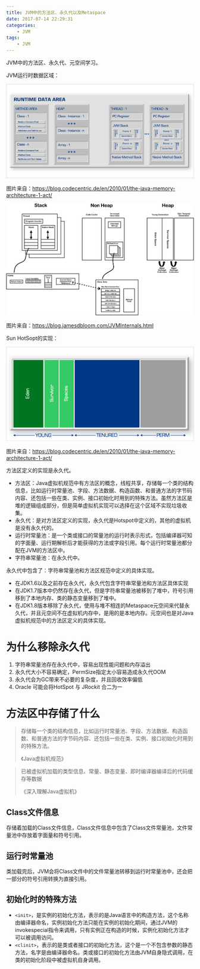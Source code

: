 ```yaml
---
title: JVM中的方法区、永久代以及Metaspace
date: 2017-07-14 22:29:31
categories: 
	- JVM
tags:
	- JVM
---
```


JVM中的方法区、永久代、元空间学习。

<!--more-->

JVM运行时数据区域：

![JVM运行时数据区域](./JVM中的方法区、永久代以及Metaspace/java-memory-architecture.jpg)

图片来自：https://blog.codecentric.de/en/2010/01/the-java-memory-architecture-1-act/

![JVM内部结构](./JVM中的方法区、永久代以及Metaspace/JVM_Internal_Architecture.png)

图片来自：https://blog.jamesdbloom.com/JVMInternals.html

Sun HotSopt的实现：

![HotsSpot实现](./JVM中的方法区、永久代以及Metaspace/sun-hotspot-memory-1.jpg)

图片来自：https://blog.codecentric.de/en/2010/01/the-java-memory-architecture-1-act/

方法区定义的实现是永久代。

- 方法区：Java虚拟机规范中有方法区的概念，线程共享，存储每一个类的结构信息，比如运行时常量池、字段、方法数据、构造函数、和普通方法的字节码内容、还包括一些在类、实例、接口初始化时用到的特殊方法。虽然方法区是堆的逻辑组成部分，但是简单虚拟机实现可以选择在这个区域不实现垃圾收集。
- 永久代：是对方法区定义的实现，永久代是Hotspot中定义的，其他的虚拟机是没有永久代的。
- 运行时常量池：是一个类或接口的常量池的运行时表示形式，包括编译器可知的字面量、运行期解析后才能获得的方法或字段引用。每个运行时常量池都分配在JVM的方法区中。
- 字符串常量池：在永久代中。

永久代中包含了：字符串常量池和方法区规范中定义的具体实现。

- 在JDK1.6以及之前存在永久代，永久代包含字符串常量池和方法区具体实现
- 在JDK1.7版本中仍然存在永久代，但是字符串常量池被移到了堆中，符号引用移到了本地内存、类的静态变量移到了堆中。
- 在JDK1.8版本移除了永久代，使用与堆不相连的Metaspace元空间来代替永久代，并且元空间不在虚拟机内存中，是用的是本地内存。元空间也是对Java虚拟机规范中的方法区定义的具体实现。

# 为什么移除永久代

1. 字符串常量池存在永久代中，容易出现性能问题和内存溢出
2. 永久代大小不容易确定，PermSize指定太小容易造成永久代OOM
3. 永久代会为GC带来不必要的复杂度，并且回收效率偏低
4. Oracle 可能会将HotSpot 与 JRockit 合二为一

# 方法区中存储了什么

> 存储每一个类的结构信息，比如运行时常量池、字段、方法数据、构造函数、和普通方法的字节码内容、还包括一些在类、实例、接口初始化时用到的特殊方法。
>
> 《Java虚拟机规范》

> 已被虚拟机加载的类型信息、常量、静态变量、即时编译器编译后的代码缓存等数据
>
> 《深入理解Java虚拟机》

## Class文件信息

存储着加载的Class文件信息，Class文件信息中包含了Class文件常量池，文件常量池中存放着字面量和符号引用。



## 运行时常量池

类加载完后，JVM会将Class文件中的文件常量池转移到运行时常量池中，还会把一部分的符号引用转换为直接引用。



## 初始化时的特殊方法

- `<init>`，是实例的初始化方法，表示的是Java语言中的构造方法，这个名称由编译器命名，实例初始化方法只能在实例的初始化期间，通过JVM的invokespecial指令来调用，只有实例正在构造的时候，实例化初始化方法才可以被调用访问。
- `<clinit>`，表示的是类或者接口的初始化方法，这个是一个不包含参数的静态方法，名字是由编译器命名。类或接口的初始化方法由JVM自身隐式调用，在类的初始化阶段中被虚拟机自身调用。